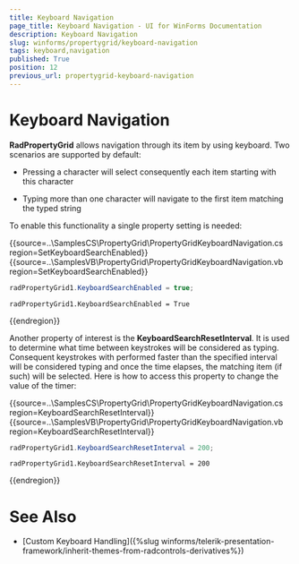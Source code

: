 ```yaml
---
title: Keyboard Navigation
page_title: Keyboard Navigation - UI for WinForms Documentation
description: Keyboard Navigation
slug: winforms/propertygrid/keyboard-navigation
tags: keyboard,navigation
published: True
position: 12
previous_url: propertygrid-keyboard-navigation
---
```


# Keyboard Navigation

__RadPropertyGrid__ allows navigation through its item by using keyboard. Two scenarios are supported by default:

* Pressing a character will select consequently each item starting with this character

* Typing more than one character will navigate to the first item matching the typed string

To enable this functionality a single property setting is needed:

{{source=..\SamplesCS\PropertyGrid\PropertyGridKeyboardNavigation.cs region=SetKeyboardSearchEnabled}} 
{{source=..\SamplesVB\PropertyGrid\PropertyGridKeyboardNavigation.vb region=SetKeyboardSearchEnabled}}
````C#
radPropertyGrid1.KeyboardSearchEnabled = true;

````
````VB.NET
radPropertyGrid1.KeyboardSearchEnabled = True

````



{{endregion}}

Another property of interest is the __KeyboardSearchResetInterval__. It is used to determine what time between keystrokes will be considered as typing. Consequent keystrokes with performed faster than the specified interval will be considered typing and once the time elapses, the matching item (if such) will be selected. Here is how to access this property to change the value of the timer:

{{source=..\SamplesCS\PropertyGrid\PropertyGridKeyboardNavigation.cs region=KeyboardSearchResetInterval}} 
{{source=..\SamplesVB\PropertyGrid\PropertyGridKeyboardNavigation.vb region=KeyboardSearchResetInterval}}
````C#
radPropertyGrid1.KeyboardSearchResetInterval = 200;

````
````VB.NET
radPropertyGrid1.KeyboardSearchResetInterval = 200

````



{{endregion}}

# See Also

* [Custom Keyboard Handling]({%slug winforms/telerik-presentation-framework/inherit-themes-from-radcontrols-derivatives%})
